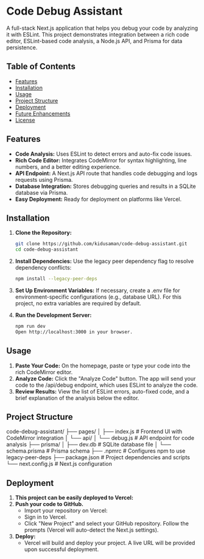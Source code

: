 # Code Debug Assistant

A full-stack Next.js application that helps you debug your code by analyzing it with ESLint. This project demonstrates integration between a rich code editor, ESLint-based code analysis, a Node.js API, and Prisma for data persistence.

## Table of Contents

- [Features](#features)
- [Installation](#installation)
- [Usage](#usage)
- [Project Structure](#project-structure)
- [Deployment](#deployment)
- [Future Enhancements](#future-enhancements)
- [License](#license)

## Features

- **Code Analysis:** Uses ESLint to detect errors and auto-fix code issues.
- **Rich Code Editor:** Integrates CodeMirror for syntax highlighting, line numbers, and a better editing experience.
- **API Endpoint:** A Next.js API route that handles code debugging and logs requests using Prisma.
- **Database Integration:** Stores debugging queries and results in a SQLite database via Prisma.
- **Easy Deployment:** Ready for deployment on platforms like Vercel.

## Installation

1. **Clone the Repository:**

   ```bash
   git clone https://github.com/kidusaman/code-debug-assistant.git
   cd code-debug-assistant
2. **Install Dependencies:**
   Use the legacy peer dependency flag to resolve dependency conflicts:

    ```bash
    npm install --legacy-peer-deps
3. **Set Up Environment Variables:**
   If necessary, create a .env file for environment-specific configurations (e.g., database URL). For this project, no extra variables are required by default.
4. **Run the Development Server:**

    ```bash
   npm run dev
   Open http://localhost:3000 in your browser.
## Usage
1. **Paste Your Code:**
On the homepage, paste or type your code into the rich CodeMirror editor.
2. **Analyze Code:**
Click the "Analyze Code" button. The app will send your code to the /api/debug endpoint, which uses ESLint to analyze the code.
3. **Review Results:**
View the list of ESLint errors, auto-fixed code, and a brief explanation of the analysis below the editor.
## Project Structure
code-debug-assistant/
├── pages/
│   ├── index.js         # Frontend UI with CodeMirror integration
│   └── api/
│       └── debug.js     # API endpoint for code analysis
├── prisma/
│   ├── dev.db           # SQLite database file
│   └── schema.prisma    # Prisma schema
├── .npmrc               # Configures npm to use legacy-peer-deps
├── package.json         # Project dependencies and scripts
└── next.config.js       # Next.js configuration

## Deployment

1. **This project can be easily deployed to Vercel:**
2. **Push your code to GitHub.**
   - Import your repository on Vercel:
   - Sign in to Vercel.
   - Click "New Project" and select your GitHub repository.
Follow the prompts (Vercel will auto-detect the Next.js settings).
3. **Deploy:**
   - Vercel will build and deploy your project. A live URL will be provided upon successful deployment.


